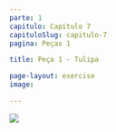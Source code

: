 ```yaml
---
parte: 1
capitulo: Capítulo 7
capituloSlug: capitulo-7
pagina: Peças 1

title: Peça 1 - Tulipa

page-layout: exercise
image:

---
```


<img src="{{site.baseurl}}/assets/graphics/content/7_1_1.png"/>